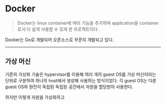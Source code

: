 # Docker

> Docker는 linux container에 여러 기능을 추가하여 application을 container로서 더 쉽게 사용할 수 있게 한 프로젝트이다.

Docker는 Go로 개발되어 오픈소스로 꾸준히 개발되고 있다.

---

## 가상 머신

기존의 가상화 기술은 hypervisor를 이용해 여러 개의 guest OS를 가상 머신이라는 단위로 구분하여 하나의 host에서 생성해 사용하는 방식이었다. 각 guest OS는 다른 guest OS와 완전히 독립된 독립된 공간에서 자원을 할당받아 사용한다.

하지만 이렇게 자원을 가상화하고
